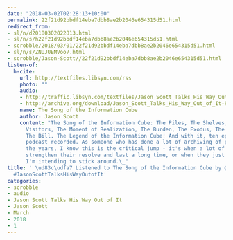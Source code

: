 ```yaml
---
date: "2018-03-02T02:28:13+10:00"
permalink: 22f21d92bbdf14eba7dbb8ae2b2046e654315d51.html
redirect_from:
- sl/n/d20180302022813.html
- sl/n/s/h22f21d92bbdf14eba7dbb8ae2b2046e654315d51.html
- scrobble/2018/03/01/22f21d92bbdf14eba7dbb8ae2b2046e654315d51.html
- sl/n/s/ZNUJUEMVoo7.html
- scrobble/Jason-Scott//22f21d92bbdf14eba7dbb8ae2b2046e654315d51.html
listen-of:
  h-cite:
    url: http://textfiles.libsyn.com/rss
    photo: ""
    audio:
    - http://traffic.libsyn.com/textfiles/Jason_Scott_Talks_His_Way_Out_of_It_-_Episode_10.mp3?dest-id=574323
    - http://archive.org/download/Jason_Scott_Talks_His_Way_Out_of_It-Podcast-by-Jason_Scott/The_Song_of_the_Information_Cube.mp3
    name: The Song of the Information Cube
    author: Jason Scott
    content: "The Song of the Information Cube: The Piles, The Shelves, The Ark, The
      Visitors, The Moment of Realization, The Burden, The Exodus, The Freedom. Also:
      The Bill. The Legend of the Information Cube! And with it, ten episodes of the
      podcast recorded. As someone who has done a lot of archiving of podcasts over
      the years, I know this is the critical jump - it's when a lot of these either
      strengthen their resolve and last a long time, or when they just fade away.\_
      I'm intending to stick around.\_"
title: ' \ud83c\udfa7 Listened to The Song of the Information Cube by @textfiles From
  #JasonScottTalksHisWayOutofIt'
categories:
- scrobble
- audio
- Jason Scott Talks His Way Out of It
- Jason Scott
- March
- 2018
- 1
---
```

